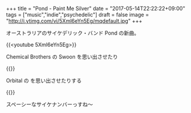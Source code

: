 +++
title = "Pond - Paint Me Silver"
date = "2017-05-14T22:22:22+09:00"
tags = ["music","indie","psychedelic"]
draft = false
image = "http://i.ytimg.com/vi/5Xml6eYn5Eg/mqdefault.jpg"
+++

オーストラリアのサイケデリック・バンド Pond の新曲。

{{<youtube 5Xml6eYn5Eg>}}

Chemical Brothers の Swoon を思い出させたり

{{<youtube fW5Y_wQ_kFo>}}

Orbital の を思い出させたりする

{{<youtube iPjygVc1R8M>}}

スペーシーなサイケナンバーっすね〜
